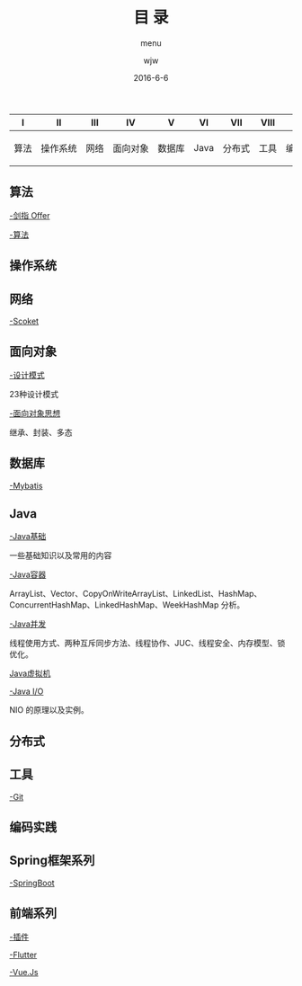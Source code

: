 ﻿---
layout:     post                  
title:      目 录      
subtitle:   menu         
date:       2016-6-6             
author:     wjw                   
header-img: img/post-bg-rwd.jpg  
catalog: true   
stickie: false                       
tags:                             
- 目录 
---
  

<div>
<table>
<thead>
<tr>
<th align="center">Ⅰ</th>
<th align="center">Ⅱ</th>
<th align="center">Ⅲ</th>
<th align="center">Ⅳ</th>
<th align="center">Ⅴ</th>
<th align="center">Ⅵ</th>
<th align="center">Ⅶ</th>
<th align="center">Ⅷ</th>
<th align="center">Ⅸ</th>
<th align="center">Ⅹ</th>
<th align="center">Ⅺ</th>
</tr>
</thead>
<tbody>
<tr>
<td align="center" style="white-space:nowrap"><p>算法</p><a href="#算法-pencil2"><span class="glyphicon glyphicon-pencil"></span></a></td>

<td align="center" style="white-space:nowrap"><p>操作系统</P><a href="#操作系统-computer"><span class="
glyphicon glyphicon-apple"></span></a></td>

<td align="center" style="white-space:nowrap"><p>网络</p><a href="#网络-cloud"><span class="glyphicon glyphicon-transfer"></span></a></td>

<td align="center" style="white-space:nowrap"><p>面向对象</p><a href="#面向对象-couple"><span class="glyphicon glyphicon-user"></span></a></td>

<td align="center" style="white-space:nowrap"><p>数据库</p><a href="#数据库-floppy_disk"><span class="glyphicon glyphicon-lock"></span></a></td>

<td align="center" style="white-space:nowrap"><p>Java</p> <a href="#java-coffee"><span class="glyphicon glyphicon-fire"></span></a></td>

<td align="center" style="white-space:nowrap"><p>分布式</p> <a href="#分布式-sweat_drops"><span class="glyphicon glyphicon-fullscreen"></span></a></td>

<td align="center" style="white-space:nowrap"><p>工具</p><a href="#工具-hammer"><span class="glyphicon glyphicon-wrench"></span></a></td>

<td align="center" style="white-space:nowrap"><p>编码实践</p><a href="#编码实践-speak_no_evil"><span class="glyphicon glyphicon-send"></span></a></td>


<td align="center" style="white-space:nowrap"><p>Spring框架系列</p>
        <a href="#Spring"><span class="glyphicon glyphicon-hourglass"></span></a>
    </td>
    
<td align="center" style="white-space:nowrap"><p>前端系列</p>
        <a href="#Web"><span class="glyphicon glyphicon-film"></span></a>
    </td>
</tr>
</tbody>
</table>
</div>

## <a id="算法-pencil2" class="anchor" aria-hidden="true" href="#算法-pencil2"></a> <span class="glyphicon glyphicon-pencil"></span> 算法

[-剑指 Offer ](http://wjwcloud.com/2016/06/06/剑指offer/)

[-算法](http://wjwcloud.com/2016/06/06/算法/)


## <a id="操作系统-computer" class="anchor" aria-hidden="true" href="#操作系统-computer"></a> <span class="glyphicon glyphicon-apple"></span> 操作系统

## <a id="网络-cloud" class="anchor" aria-hidden="true" href="#网络-cloud"></a>  <span class="glyphicon glyphicon-transfer"></span> 网络

[-Scoket](http://wjwcloud.com/2016/06/06/Socket/)


## <a id="面向对象-couple" class="anchor" aria-hidden="true" href="#面向对象-couple"></a> <span class="glyphicon glyphicon-user"> </span>面向对象

[-设计模式](http://wjwcloud.com/2016/06/06/Java_Design/)

23种设计模式

[-面向对象思想](http://wjwcloud.com/2016/06/06/面向对象思想/)

继承、封装、多态

## <a id="数据库-floppy_disk" class="anchor" aria-hidden="true" href="#数据库-floppy_disk"></a>  <span class="glyphicon glyphicon-lock"> </span>数据库

[-Mybatis](http://wjwcloud.com/2016/06/06/Mybatis/)

## <a id="java-coffee" class="anchor" aria-hidden="true" href="#java-coffee"></a>  <span class="glyphicon glyphicon-fire"></span> Java

[-Java基础](http://wjwcloud.com/2016/06/06/Java_base/)

一些基础知识以及常用的内容

[-Java容器](http://wjwcloud.com/2016/06/06/Java容器/)

ArrayList、Vector、CopyOnWriteArrayList、LinkedList、HashMap、ConcurrentHashMap、LinkedHashMap、WeekHashMap 分析。

[-Java并发](http://wjwcloud.com/2016/06/06/Java并发/)

线程使用方式、两种互斥同步方法、线程协作、JUC、线程安全、内存模型、锁优化。

[Java虚拟机](http://wjwcloud.com/2016/06/06/Java虚拟机/)


[-Java I/O](http://wjwcloud.com/2016/06/06/Java_IO/)

NIO 的原理以及实例。

## <a id="分布式-sweat_drops" class="anchor" aria-hidden="true" href="#分布式-sweat_drops"></a>  <span class="glyphicon glyphicon-fullscreen"> </span>分布式

## <a id="工具-hammer" class="anchor" aria-hidden="true" href="#工具-hammer"></a> <span class="glyphicon glyphicon-wrench"> </span>工具

[-Git](http://wjwcloud.com/2016/06/06/Git/)


## <a id="编码实践-speak_no_evil" class="anchor" aria-hidden="true" href="#编码实践-speak_no_evil"></a>  <span class="glyphicon glyphicon-send"> </span>编码实践

## <a id="Spring" class="anchor" aria-hidden="true" href="#Spring"></a>  <span class="glyphicon glyphicon-hourglass"> </span>Spring框架系列

[-SpringBoot](http://wjwcloud.com/2016/06/06/SpringBoot/)



## <a id="Web" class="anchor" aria-hidden="true" href="#Web"></a>  <span class="glyphicon glyphicon-film"></span> 前端系列

[-插件](http://wjwcloud.com/2016/06/06/插件/)

[-Flutter](http://wjwcloud.com/2016/06/06/Flutter/)

[-Vue.Js](http://wjwcloud.com/2016/06/06/Vue/)
